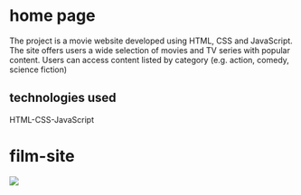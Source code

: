 <h1>home page</h1>
The project is a movie website developed using HTML, CSS and JavaScript. The site offers users a wide selection of movies and TV series with popular content. Users can access content listed by category (e.g. action, comedy, science fiction)

<h2>technologies used</h2>
HTML-CSS-JavaScript




<h1>film-site</h1>

<img src="./img/spiderman film site.gif">

